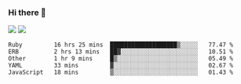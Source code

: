 ### Hi there 👋

<!--
**sasharevzin/sasharevzin** is a ✨ _special_ ✨ repository because its `README.md` (this file) appears on your GitHub profile.

Here are some ideas to get you started:

- 🔭 I’m currently working on ...
- 🌱 I’m currently learning ...
- 👯 I’m looking to collaborate on ...
- 🤔 I’m looking for help with ...
- 💬 Ask me about ...
- 📫 How to reach me: ...
- 😄 Pronouns: ...
- ⚡ Fun fact: ...
-->

![](https://yusufozturk.vercel.app/api?username=sasharevzin&hide_title=true&include_all_commits=true&count_private=true&show_icons=true) ![](https://yusufozturk.vercel.app/api/top-langs/?username=sasharevzin&layout=compact&langs_count=10&hide=apacheconf,coffeescript)

<!--START_SECTION:waka-->
```text
Ruby         16 hrs 25 mins  ███████████████████▒░░░░░   77.47 % 
ERB          2 hrs 13 mins   ██▓░░░░░░░░░░░░░░░░░░░░░░   10.51 % 
Other        1 hr 9 mins     █▒░░░░░░░░░░░░░░░░░░░░░░░   05.49 % 
YAML         33 mins         ▓░░░░░░░░░░░░░░░░░░░░░░░░   02.67 % 
JavaScript   18 mins         ▒░░░░░░░░░░░░░░░░░░░░░░░░   01.43 % 
```
<!--END_SECTION:waka-->
